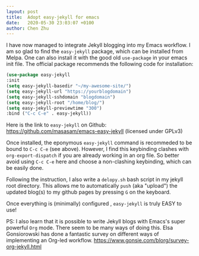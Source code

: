 ```yaml
---
layout: post
title:  Adopt easy-jekyll for emacs
date:   2020-05-30 23:03:07 +0100
author: Chen Zhu
---
```


I have now managed to integrate Jekyll blogging into my Emacs workflow. I am so glad to find the ``easy-jekyll`` package, which can be installed from Melpa. One can also install it with the good old ```use-package``` in your emacs init file. The official package recommends the following code for installation: 

~~~lisp 
(use-package easy-jekyll
:init
(setq easy-jekyll-basedir "~/my-awesome-site/")
(setq easy-jekyll-url "https://yourblogdomain")
(setq easy-jekyll-sshdomain "blogdomain")
(setq easy-jekyll-root "/home/blog/")
(setq easy-jekyll-previewtime "300")
:bind ("C-c C-e" . easy-jekyll))
~~~

Here is the link to ```easy-jekyll``` on Github:
https://github.com/masasam/emacs-easy-jekyll (licensed under GPLv3)

Once installed, the eponymous ```easy-jekyll``` command is recommeded to be bound to ```C-c C-e``` (see above). However, I find this keybinding clashes with ```org-export-dispatch``` if you are already working in an org file. So better avoid using ```C-c C-e``` here and choose a non-clashing keybinding, which can be easily done.

Following the instruction, I also write a  ```delopy.sh``` bash script in my jekyll root directory.  This allows me to automatically ```push``` (aka "upload") the updated blog(s) to my github pages by pressing ```G``` on the keyboard. 

Once everything is (minimally) configured , ```easy-jekyll``` is truly EASY to use!

PS: I also learn that it is possible to write Jekyll blogs with Emacs's super powerful ```Org``` mode. There seem to be many ways of doing this. Elsa Gonsiorowski has done a fantastic survey on different ways of implementing an Org-led workflow. https://www.gonsie.com/blorg/survey-org-jekyll.html
